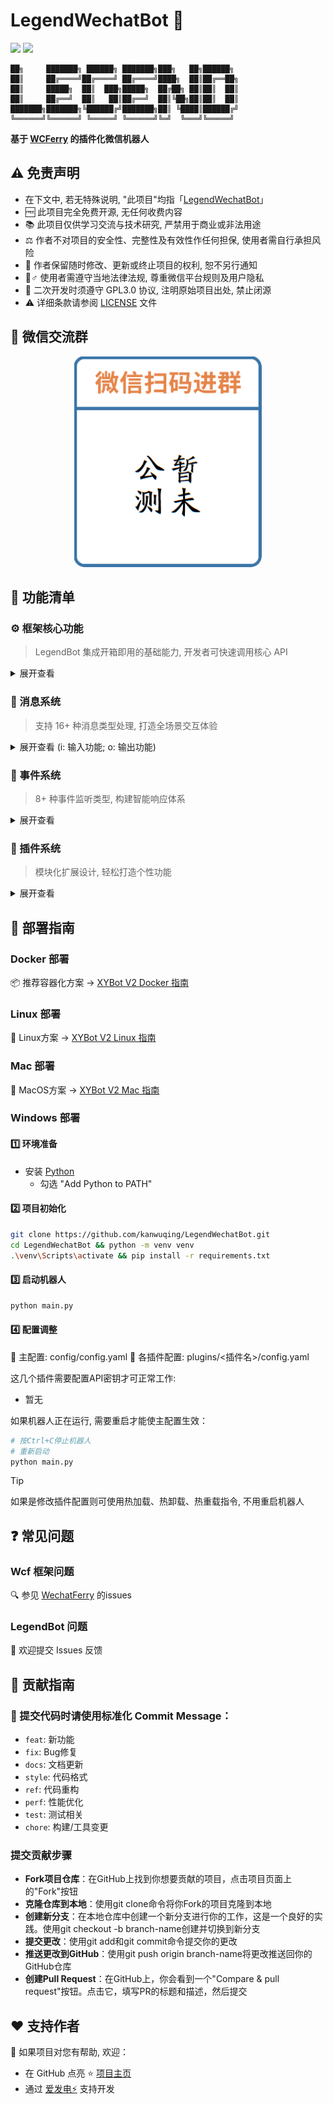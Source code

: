 # LegendWechatBot 🤖

![](https://img.shields.io/badge/-Python-3776AB?style=flat-square&logo=python&logoColor=FFFFFF)
![](https://img.shields.io/badge/-Wechat-07C160?style=flat-square&logo=wechat&logoColor=FFFFFF)


```
██╗     ███████╗ ██████╗ ███████╗███╗   ██╗██████╗ 
██║     ██╔════╝██╔════╝ ██╔════╝████╗  ██║██╔══██╗
██║     █████╗  ██║  ███╗█████╗  ██╔██╗ ██║██║  ██║
██║     ██╔══╝  ██║   ██║██╔══╝  ██║╚██╗██║██║  ██║
███████╗███████╗╚██████╔╝███████╗██║ ╚████║██████╔╝
╚══════╝╚══════╝ ╚═════╝ ╚══════╝╚═╝  ╚═══╝╚═════╝ 
```

**基于 [WCFerry](https://github.com/lich0821/WeChatFerry) 的插件化微信机器人**

## ⚠️ 免责声明

* 在下文中, 若无特殊说明, "此项目"均指「[LegendWechatBot](https://github.com/kanwuqing/LegendWechatBot)」
* 🆓 此项目完全免费开源, 无任何收费内容
* 📚 此项目仅供学习交流与技术研究, 严禁用于商业或非法用途
* ⚖️ 作者不对项目的安全性、完整性及有效性作任何担保, 使用者需自行承担风险
* 🔄 作者保留随时修改、更新或终止项目的权利, 恕不另行通知
* 👮♂️ 使用者需遵守当地法律法规, 尊重微信平台规则及用户隐私
* 📜 二次开发时须遵守 GPL3.0 协议, 注明原始项目出处, 禁止闭源
* ⚠️ 详细条款请参阅 [LICENSE](./LICENSE) 文件

## 💬 微信交流群

<div align="center">
  <img alt="微信交流群二维码" src="docs/qrcode.png" style="width: 300px; height: auto;">
</div>

## 🎯 功能清单

### ⚙️ 框架核心功能

> LegendBot 集成开箱即用的基础能力, 开发者可快速调用核心 API

<details>
  <summary>展开查看</summary>
  <ul>
    <li>主框架 - 核心功能集成与生命周期管理</li>
    <li>配置集成 - 统一化配置管理系统</li>
    <li>消息系统集成 - 多类型消息收发管道</li>
    <li>事件监听 - 实时事件响应机制</li>
    <li>日志管理 - 多级日志记录与分析</li>
    <li>数据库管理 - 数据持久化解决方案</li>
    <li>文件管理 - 资源文件统一存储方案</li>
  </ul>
</details>

### 📨 消息系统

> 支持 16+ 种消息类型处理, 打造全场景交互体验

<details>
  <summary>展开查看 (i: 输入功能; o: 输出功能)</summary>
  <ul>
    <li>好友申请(i) - 自动处理好友请求</li>
    <li>系统消息(i) - 平台通知消息解析</li>
    <li>文本消息(io) - 支持 Markdown/Emoji 格式</li>
    <li>多媒体消息(io) - 图片/语音/视频/文件收发</li>
    <li>位置消息(i) - 地理坐标解析 (开发中)</li>
    <li>链接消息(io) - 智能链接预览功能</li>
    <li>小程序消息(io) - 完整结构解析能力</li>
    <li>红包消息(i) - 自动提醒与统计</li>
    <li>转账消息(io) - 安全交易处理机制</li>
    <li>群管理功能 - 成员/公告/名片管理</li>
  </ul>
</details>

### 📅 事件系统

> 8+ 种事件监听类型, 构建智能响应体系

<details>
  <summary>展开查看</summary>
  <ul>
    <li>好友申请事件 - 自定义审批流程</li>
    <li>好友添加事件 - 自动欢迎机制</li>
    <li>消息监听事件 - 实时内容监控</li>
    <li>群成员事件 - 成员变动追踪</li>
    <li>定时任务事件 - 自动化工作流</li>
    <li>频率控制事件 - API/消息频率管控</li>
    <li>敏感词事件 - 内容安全过滤</li>
  </ul>
</details>

### 🔌 插件系统

> 模块化扩展设计, 轻松打造个性功能

<details>
  <summary>展开查看</summary>
  <ul>
    <li>插件管理 - 热插拔式组件管理</li>
    <li>插件模板 - 快速开发脚手架</li>
    <li>自动审批 - 智能好友申请处理</li>
    <li>欢迎助手 - 新成员引导系统</li>
  </ul>
</details>

## 🚀 部署指南

### Docker 部署
📦 推荐容器化方案 → [XYBot V2 Docker 指南](https://github.com/HenryXiaoYang/XYBotV2?tab=readme-ov-file#-docker-%E9%83%A8%E7%BD%B2%E6%8E%A8%E8%8D%90)

### Linux 部署
🐧 Linux方案 → [XYBot V2 Linux 指南](https://github.com/HenryXiaoYang/XYBotV2?tab=readme-ov-file#-linux-%E9%83%A8%E7%BD%B2%E6%AD%A5%E9%AA%A4)

### Mac 部署
🍎 MacOS方案 → [XYBot V2 Mac 指南](https://github.com/HenryXiaoYang/XYBotV2)

### Windows 部署

#### 1️⃣ 环境准备
- 安装 [Python](https://www.python.org/downloads/)
  - 勾选 "Add Python to PATH"

#### 2️⃣ 项目初始化
```bash
git clone https://github.com/kanwuqing/LegendWechatBot.git
cd LegendWechatBot && python -m venv venv
.\venv\Scripts\activate && pip install -r requirements.txt
```

#### 3️⃣ 启动机器人
```bash
python main.py
```

#### 4️⃣ 配置调整
📝 主配置: config/config.yaml
📝 各插件配置: plugins/<插件名>/config.yaml

这几个插件需要配置API密钥才可正常工作:

- 暂无


如果机器人正在运行, 需要重启才能使主配置生效：
```bash
# 按Ctrl+C停止机器人
# 重新启动
python main.py
```

> [!TIP]
> 如果是修改插件配置则可使用热加载、热卸载、热重载指令, 不用重启机器人

## ❓ 常见问题

### Wcf 框架问题
🔍 参见 [WechatFerry](https://github.com/lich0821/WeChatFerry/issues/) 的issues

### LegendBot 问题
📮 欢迎提交 Issues 反馈

## 👥 贡献指南

### 🚩 提交代码时请使用标准化 Commit Message：
- `feat`: 新功能
- `fix`: Bug修复
- `docs`: 文档更新
- `style`: 代码格式
- `ref`: 代码重构
- `perf`: 性能优化
- `test`: 测试相关
- `chore`: 构建/工具变更

### 提交贡献步骤
- **Fork项目仓库**：在GitHub上找到你想要贡献的项目，点击项目页面上的"Fork"按钮
- **克隆仓库到本地**：使用git clone命令将你Fork的项目克隆到本地
- **创建新分支**：在本地仓库中创建一个新分支进行你的工作，这是一个良好的实践。使用git checkout -b branch-name创建并切换到新分支
- **提交更改**：使用git add和git commit命令提交你的更改
- **推送更改到GitHub**：使用git push origin branch-name将更改推送回你的GitHub仓库
- **创建Pull Request**：在GitHub上，你会看到一个"Compare & pull request"按钮。点击它，填写PR的标题和描述，然后提交


## ❤️ 支持作者

🌟 如果项目对您有帮助, 欢迎：
- 在 GitHub 点亮 ⭐ [项目主页](https://github.com/kanwuqing/LegendWechatBot)
- 通过 [爱发电⚡](https://ifdian.net/a/kanwuqing) 支持开发